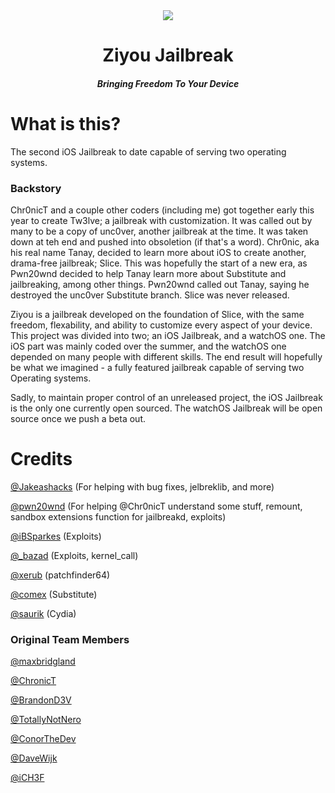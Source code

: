 <center>
  <a href=""><img src="https://cdn.maxbridgland.com/ziyou_banner.png"></a>
  <br>
  <h1 align="center">Ziyou Jailbreak</h1>
  <h5 align="center">Bringing Freedom To Your Device</h5>
</center>

# What is this?
The second iOS Jailbreak to date capable of serving two operating systems.
### Backstory

Chr0nicT and a couple other coders (including me) got together early this year to create Tw3lve; a jailbreak with customization. It was called out by many to be a copy of unc0ver, another jailbreak at the time. It was taken down at teh end and pushed into obsoletion (if that's a word). Chr0nic, aka his real name Tanay, decided to learn more about iOS to create another, drama-free jailbreak; Slice. This was hopefully the start of a new era, as Pwn20wnd decided to help Tanay learn more about Substitute and jailbreaking, among other things. Pwn20wnd called out Tanay, saying he destroyed the unc0ver Substitute branch. Slice was never released. 

Ziyou is a jailbreak developed on the foundation of Slice, with the same freedom, flexability, and ability to customize every aspect of your device. This project was divided into two; an iOS Jailbreak, and a watchOS one. The iOS part was mainly coded over the summer, and the watchOS one depended on many people with different skills. The end result will hopefully be what we imagined - a fully featured jailbreak capable of serving two Operating systems.

Sadly, to  maintain proper control of an unreleased project, the iOS Jailbreak is the only one currently open sourced. The watchOS Jailbreak will be open source once we push a beta out.

# Credits

[@Jakeashacks](https://twitter.com/Jakeashacks) (For helping with bug fixes, jelbreklib, and more)

[@pwn20wnd](https://twitter.com/Pwn20wnd) (For helping @Chr0nicT understand some stuff, remount, sandbox extensions function for jailbreakd, exploits)

[@iBSparkes](https://twitter.com/iBSparkes) (Exploits)

[@_bazad](https://twitter.com/_bazad) (Exploits, kernel_call)

[@xerub](https://twitter.com/xerub) (patchfinder64)

[@comex](https://twitter.com/comex) (Substitute)

[@saurik](https://twitter.com/saurik) (Cydia)

### Original Team Members

[@maxbridgland](https://twitter.com/maxbridgland)

[@ChronicT](https://twitter.com/Pwn20wnd)

[@BrandonD3V](https://twitter.com/BrandonD3V)

[@TotallyNotNero](https://twitter.com/TotallyNotNero)

[@ConorTheDev](https://twitter.com/ConorTheDev)

[@DaveWijk](https://twitter.com/DaveWijk)

[@iCH3F](https://twitter.com/iCH3F)
